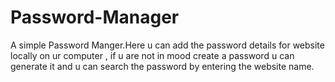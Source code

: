 # Password-Manager
A simple Password Manger.Here u can add the password details for website locally on ur computer , if u are not in mood create a password u can generate it and u can search the password by entering the website name.
